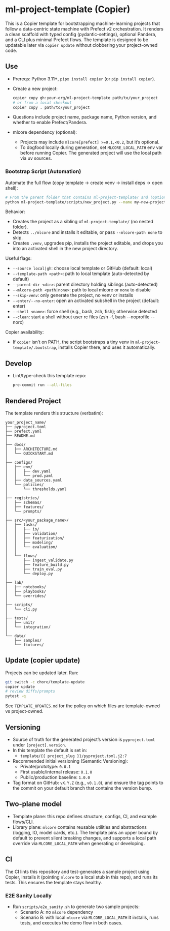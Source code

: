 # ml-project-template (Copier)

This is a Copier template for bootstrapping machine-learning projects that follow a data-centric state machine with Prefect v2 orchestration. It renders a clean scaffold with typed config (pydantic-settings), optional Pandera, and a CLI plus minimal Prefect flows. The template is designed to be updatable later via `copier update` without clobbering your project-owned code.

## Use

- Prereqs: Python 3.11+, `pipx install copier` (or `pip install copier`).
- Create a new project:

  ```bash
  copier copy gh:your-org/ml-project-template path/to/your_project
  # or from a local checkout
  copier copy . path/to/your_project
  ```

- Questions include project name, package name, Python version, and whether to enable Prefect/Pandera.

- mlcore dependency (optional):
  - Projects may include `mlcore[prefect] >=0.1,<0.2`, but it’s optional.
  - To dogfood locally during generation, set `MLCORE_LOCAL_PATH` env var before running Copier. The generated project will use the local path via uv sources.

### Bootstrap Script (Automation)

Automate the full flow (copy template → create venv → install deps → open shell):

```bash
# From the parent folder that contains ml-project-template/ and (optionally) mlcore/
python ml-project-template/scripts/new_project.py --name my-new-project --use-python311
```

Behavior:
- Creates the project as a sibling of `ml-project-template/` (no nested folder).
- Detects `../mlcore` and installs it editable, or pass `--mlcore-path none` to skip.
- Creates `.venv`, upgrades pip, installs the project editable, and drops you into an activated shell in the new project directory.

Useful flags:
- `--source local|gh`: choose local template or GitHub (default: local)
- `--template-path <path>`: path to local template (auto-detected by default)
- `--parent-dir <dir>`: parent directory holding siblings (auto-detected)
- `--mlcore-path <path|none>`: path to local mlcore or `none` to disable
- `--skip-venv`: only generate the project, no venv or installs
- `--enter/--no-enter`: open an activated subshell in the project (default: enter)
- `--shell <name>`: force shell (e.g., bash, zsh, fish); otherwise detected
- `--clean`: start a shell without user rc files (zsh -f, bash --noprofile --norc)

Copier availability:
- If `copier` isn’t on PATH, the script bootstraps a tiny venv in `ml-project-template/.bootstrap`, installs Copier there, and uses it automatically.

## Develop

- Lint/type-check this template repo:

  ```bash
  pre-commit run --all-files
  ```

## Rendered Project

The template renders this structure (verbatim):

```
your_project_name/
├── pyproject.toml
├── prefect.yaml
├── README.md
│
├── docs/
│   ├── ARCHITECTURE.md
│   └── QUICKSTART.md
│
├── configs/
│   ├── env/
│   │   ├── dev.yaml
│   │   └── prod.yaml
│   ├── data_sources.yaml
│   └── policies/
│       └── thresholds.yaml
│
├── registries/
│   ├── schemas/
│   ├── features/
│   └── prompts/
│
├── src/<your_package_name>/
│   ├── tasks/
│   │   ├── io/
│   │   ├── validation/
│   │   ├── featurization/
│   │   ├── modeling/
│   │   └── evaluation/
│   │
│   └── flows/
│       ├── ingest_validate.py
│       ├── feature_build.py
│       ├── train_eval.py
│       └── deploy.py
│
├── lab/
│   ├── notebooks/
│   ├── playbooks/
│   └── overrides/
│
├── scripts/
│   └── cli.py
│
├── tests/
│   ├── unit/
│   └── integration/
│
└── data/
    ├── samples/
    └── fixtures/
```

## Update (copier update)

Projects can be updated later. Run:

```bash
git switch -c chore/template-update
copier update
# review diffs/prompts
pytest -q
```

See `TEMPLATE_UPDATES.md` for the policy on which files are template-owned vs project-owned.

## Versioning

- Source of truth for the generated project’s version is `pyproject.toml` under `[project].version`.
- In this template the default is set in:
  - `template/{{ project_slug }}/pyproject.toml.j2:7`
- Recommended initial versioning (Semantic Versioning):
  - Private/prototype: `0.0.1`
  - First usable/internal release: `0.1.0`
  - Public/production baseline: `1.0.0`
- Tag format on GitHub: `vX.Y.Z` (e.g., `v0.1.0`), and ensure the tag points to the commit on your default branch that contains the version bump.

## Two-plane model

- Template plane: this repo defines structure, configs, CI, and example flows/CLI.
- Library plane: `mlcore` contains reusable utilities and abstractions (logging, IO, model cards, etc.). The template pins an upper bound by default to prevent silent breaking changes, and supports a local path override via `MLCORE_LOCAL_PATH` when generating or developing.

## CI

The CI lints this repository and test-generates a sample project using Copier, installs it (pointing `mlcore` to a local stub in this repo), and runs its tests. This ensures the template stays healthy.

### E2E Sanity Locally

- Run `scripts/e2e_sanity.sh` to generate two sample projects:
  - Scenario A: no `mlcore` dependency
  - Scenario B: with local `mlcore` via `MLCORE_LOCAL_PATH`
  It installs, runs tests, and executes the demo flow in both cases.
